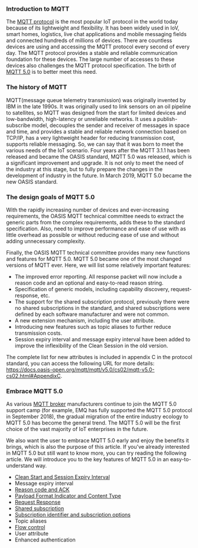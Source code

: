 ### Introduction to MQTT

The [MQTT protocol](https://www.emqx.io/mqtt) is the most popular IoT protocol in the world today because of its lightweight and flexibility. It has been widely used in IoV, smart homes, logistics, live chat applications and mobile messaging fields and connected hundreds of millions of devices. There are countless devices are using and accessing the MQTT protocol every second of every day. The MQTT protocol provides a stable and reliable communication foundation for these devices. The large number of accesses to these devices also challenges the MQTT protocol specification. The birth of [MQTT 5.0](https://www.emqx.io/mqtt/mqtt5) is to better meet this need.

### The history of MQTT

MQTT(message queue telemetry transmission) was originally invented by IBM in the late 1990s. It was originally used to link sensors on an oil pipeline to satellites, so MQTT was designed from the start for limited devices and low-bandwidth, high-latency or unreliable networks. It uses a publish-subscribe model, decouples the sender and receiver of messages in space and time, and provides a stable and reliable network connection based on TCP/IP, has a very lightweight header for reducing transmission cost, supports reliable messaging. So, we can say that it was born to meet the various needs of the IoT scenario. Four years after the MQTT 3.1.1 has been released and became the OASIS standard, MQTT 5.0 was released, which is a significant improvement and upgrade. It is not only to meet the need of the industry at this stage, but to fully prepare the changes in the development of industry in the future. In March 2019, MQTT 5.0 became the new OASIS standard.

### The design goals of MQTT 5.0

With the rapidly increasing number of devices and ever-increasing requirements, the OASIS MQTT technical committee needs to extract the generic parts from the complex requirements, adds these to the standard specification. Also, need to improve performance and ease of use with as little overhead as possible or without reducing ease of use and without adding unnecessary complexity.

Finally, the OASIS MQTT technical committee provides many new functions and features for MQTT 5.0. MQTT 5.0 became one of the most changed versions of MQTT ever. Here, we will list some relatively important features:

- The improved error reporting. All response packet will now include a reason code and an optional and easy-to-read reason string.
- Specification of generic models, including capability discovery, request-response, etc.
- The support for the shared subscription protocol, previously there were no shared subscriptions in the standard, and shared subscriptions were defined by each software manufacturer and were not common.
- A new extension mechanism, including the user attribute.
- Introducing new features such as topic aliases to further reduce transmission costs.
- Session expiry interval and message expiry interval have been added to improve the inflexibility of the Clean Session in the old version.

The complete list for new attributes is included in appendix C in the protocol standard, you can access the following URL for more details: https://docs.oasis-open.org/mqtt/mqtt/v5.0/cs02/mqtt-v5.0-cs02.html#AppendixC.



### Embrace MQTT 5.0

As various [MQTT broker](https://www.emqx.io/products/broker) manufacturers continue to join the MQTT 5.0 support camp (for example, EMQ has fully supported the MQTT 5.0 protocol in September 2018), the gradual migration of the entire industry ecology to MQTT 5.0 has become the general trend. The MQTT 5.0 will be the first choice of the vast majority of IoT enterprises in the future.

We also want the user to embrace MQTT 5.0 early and enjoy the benefits it brings, which is also the purpose of this article. If you've already interested in MQTT 5.0 but still want to know more, you can try reading the following article. We will introduce you to the key features of MQTT 5.0 in an easy-to-understand way.

- [Clean Start and Session Expiry Interval ](https://www.emqx.io/blog/mqtt5-new-feature-clean-start-and-session-expiry-interval)
- Message expiry interval
- [Reason code and ACK](https://www.emqx.io/blog/mqtt5-new-features-reason-code-and-ack)
- [Payload Format Indicator and Content Type](https://www.emqx.io/blog/mqtt5-new-features-payload-format-indicator-and-content-type)
- [Request Response](https://www.emqx.io/blog/mqtt5-request-response)
- [Shared subscription](https://www.emqx.io/blog/introduction-to-mqtt5-protocol-shared-subscription)
- [Subscription identifier and subscription options](https://www.emqx.io/blog/subscription-identifier-and-subscription-options)
- Topic aliases
- [Flow control](https://www.emqx.io/blog/mqtt5-flow-control)
- User attribute
- Enhanced authentication

